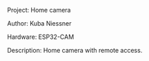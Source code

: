 Project: Home camera

Author: Kuba Niessner


Hardware: ESP32-CAM 

Description:
Home camera with remote access. 
